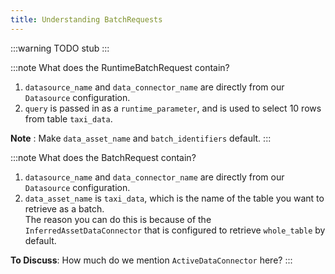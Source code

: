 ```yaml
---
title: Understanding BatchRequests
---
```


:::warning TODO
stub
:::

:::note What does the RuntimeBatchRequest contain?
1. `datasource_name` and `data_connector_name` are directly from our `Datasource` configuration.
2. `query` is passed in as a `runtime_parameter`, and is used to select 10 rows from table `taxi_data`.

**Note** : Make `data_asset_name` and `batch_identifiers` default.
:::

:::note What does the BatchRequest contain?
1. `datasource_name` and `data_connector_name` are directly from our `Datasource` configuration.
2.  `data_asset_name` is `taxi_data`, which is the name of the table you want to retrieve as a batch.  
The reason you can do this is because of the `InferredAssetDataConnector` that is configured to retrieve `whole_table` by default.

**To Discuss**: How much do we mention `ActiveDataConnector` here?
:::
